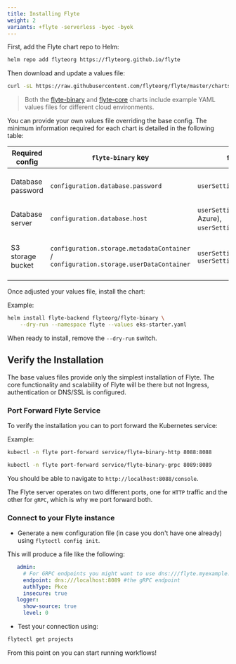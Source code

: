 ```yaml
---
title: Installing Flyte
weight: 2
variants: +flyte -serverless -byoc -byok
---
```



First, add the Flyte chart repo to Helm:

```bash
helm repo add flyteorg https://flyteorg.github.io/flyte
```

Then download and update a values file:

```bash
curl -sL https://raw.githubusercontent.com/flyteorg/flyte/master/charts/flyte-binary/eks-starter.yaml
```
> Both the [flyte-binary](https://github.com/flyteorg/flyte/tree/master/charts/flyte-binary) and [flyte-core](https://github.com/flyteorg/flyte/tree/master/charts/flyte-core) charts include example YAML values files for different cloud environments.

You can provide your own values file overriding the base config. The minimum information required for each chart is detailed in the following table:

| Required config | `flyte-binary` key |`flyte-core` key | Notes |
|---|---|---|---|
| Database password  | `configuration.database.password`  | `userSettings.dbPassword`  | Default Postgres username: `postgres` |
| Database server  | `configuration.database.host`  |`userSettings.dbHost` (GCP and Azure), `userSettings.rdsHost`(EKS) | Default DB name: `flyteadmin`|
| S3 storage bucket  | `configuration.storage.metadataContainer` / `configuration.storage.userDataContainer`  |`userSettings.bucketName` / `userSettings.rawDataBucketName` | You can use the same bucket for both|

Once adjusted your values file, install the chart:

Example:
```bash
helm install flyte-backend flyteorg/flyte-binary \
    --dry-run --namespace flyte --values eks-starter.yaml
```
When ready to install, remove the `--dry-run` switch.

## Verify the Installation

The base values files provide only the simplest installation of Flyte. The core functionality and scalability of Flyte will be there but not Ingress, authentication or DNS/SSL is configured.

### Port Forward Flyte Service

To verify the installation you can to port forward the Kubernetes service:

Example:
```bash
kubectl -n flyte port-forward service/flyte-binary-http 8088:8088

kubectl -n flyte port-forward service/flyte-binary-grpc 8089:8089
 ```

You should be able to navigate to `http://localhost:8088/console`.

The Flyte server operates on two different ports, one for `HTTP` traffic and the other for `gRPC`, which is why we port forward both.

### Connect to your Flyte instance
- Generate a new configuration file (in case you don't have one already) using `flytectl config init`.

This will produce a file like the following:

```yaml
   admin:
     # For GRPC endpoints you might want to use dns:///flyte.myexample.com
     endpoint: dns:///localhost:8089 #the gRPC endpoint
     authType: Pkce
     insecure: true
   logger:
     show-source: true
     level: 0
```
- Test your connection using:

```bash
flytectl get projects
```
From this point on you can start running workflows!
